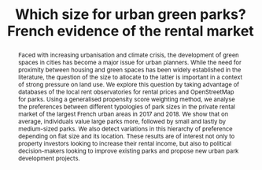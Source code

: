 ---
title: "Which size for urban green parks? French evidence of the rental market"
authors:
- admin
date: ""
doi: ""

# Schedule page publish date (NOT publication's date).
publishDate: "2024-11-30T00:00:00Z"

# Publication type.
# Accepts a single type but formatted as a YAML list (for Hugo requirements).
# Enter a publication type from the CSL standard.
publication_types: ["article"]

# Publication name and optional abbreviated publication name.
publication: ""
publication_short: ""

abstract: Faced with increasing urbanisation and climate crisis, the development of green spaces in cities has become a major issue for urban planners. While the need for proximity between housing and green spaces has been widely established in the literature, the question of the size to allocate to the latter is important in a context of strong pressure on land use. We explore this question by taking advantage of databases of the local rent observatories for rental prices and OpenStreetMap for parks. Using a generalised propensity score weighting method, we analyse the preferences between different typologies of park sizes in the private rental market of the largest French urban areas in 2017 and 2018. We show that on average, individuals value large parks more, followed by small and lastly by medium-sized parks. We also detect variations in this hierarchy of preference depending on flat size and its location. These results are of interest not only to property investors looking to increase their rental income, but also to political decision-makers looking to improve existing parks and propose new urban park development projects.

# Summary. An optional shortened abstract.
summary: Lorem ipsum dolor sit amet, consectetur adipiscing elit. Duis posuere tellus ac convallis placerat. Proin tincidunt magna sed ex sollicitudin condimentum.

tags:
- Urban green spaces
- Hedonic pricing
- Environmental amenities
- Housing rental market
featured: true

#links:
#- name: Custom Link
#  url: http://example.org
url_pdf: ''
url_code: ''
url_dataset: ''
url_poster: ''
url_project: ''
url_slides: ''
url_source: ''
url_video: ''

# Featured image
# To use, add an image named `featured.jpg/png` to your page's folder. 
image:
  caption: 'Image credit: [**Unsplash**](https://unsplash.com/photos/s9CC2SKySJM)'
  focal_point: ""
  preview_only: false

# Associated Projects (optional).
#   Associate this publication with one or more of your projects.
#   Simply enter your project's folder or file name without extension.
#   E.g. `internal-project` references `content/project/internal-project/index.md`.
#   Otherwise, set `projects: []`.
projects:
- internal-project

# Slides (optional).
#   Associate this publication with Markdown slides.
#   Simply enter your slide deck's filename without extension.
#   E.g. `slides: "example"` references `content/slides/example/index.md`.
#   Otherwise, set `slides: ""`.
slides: example
---